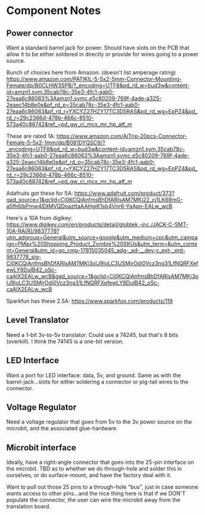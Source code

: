 # Component Notes

## Power connector

Want a standard barrel jack for power.  Should have slots on the PCB that allow it to be either soldered in directly or provide for wires going to a power source.

Bunch of choices here from Amazon:
(doesn't list amperage rating)
https://www.amazon.com/PATIKIL-5-5x2-5mm-Connector-Mounting-Female/dp/B0CLHW3SPB/?_encoding=UTF8&pd_rd_w=bud3w&content-id=amzn1.sym.35cab78c-35e3-4fc1-aab0-27eaa6c86063%3Aamzn1.symc.e5c80209-769f-4ade-a325-2eaec14b8e0e&pf_rd_p=35cab78c-35e3-4fc1-aab0-27eaa6c86063&pf_rd_r=YXCYZ27HZY17TC3D5RAS&pd_rd_wg=EpPZ4&pd_rd_r=29c2366d-478b-466c-8510-573a40c88742&ref_=pd_gw_ci_mcx_mr_hp_atf_m

These are rated 1A:
https://www.amazon.com/AiTrip-20pcs-Connector-Female-5-5x2-1mm/dp/B081DYQSC9/?_encoding=UTF8&pd_rd_w=bud3w&content-id=amzn1.sym.35cab78c-35e3-4fc1-aab0-27eaa6c86063%3Aamzn1.symc.e5c80209-769f-4ade-a325-2eaec14b8e0e&pf_rd_p=35cab78c-35e3-4fc1-aab0-27eaa6c86063&pf_rd_r=YXCYZ27HZY17TC3D5RAS&pd_rd_wg=EpPZ4&pd_rd_r=29c2366d-478b-466c-8510-573a40c88742&ref_=pd_gw_ci_mcx_mr_hp_atf_m

Adafruits got these for 5A:
https://www.adafruit.com/product/373?gad_source=1&gclid=Cj0KCQiAnfmsBhDfARIsAM7MKi22_cj1LK69mG-a5fh6ibPmw4IDtMVQDoazttaAAHgiK1sb4Vnr6-YaApn-EALw_wcB

Here's a 10A from digikey:
https://www.digikey.com/en/products/detail/globtek,-inc./JACK-C-SMT-10A-RA(R)/9837778?utm_adgroup=General&utm_source=google&utm_medium=cpc&utm_campaign=PMax%20Shopping_Product_Zombie%20SKUs&utm_term=&utm_content=General&utm_id=go_cmp-17815035045_adg-_ad-__dev-c_ext-_prd-9837778_sig-Cj0KCQiAnfmsBhDfARIsAM7MKi3oIJ9IoLC3USMjrOdi0Vcz3ng31LfNQRFXefewLY8DuIB42_oSc-caAlX2EALw_wcB&gad_source=1&gclid=Cj0KCQiAnfmsBhDfARIsAM7MKi3oIJ9IoLC3USMjrOdi0Vcz3ng31LfNQRFXefewLY8DuIB42_oSc-caAlX2EALw_wcB

Sparkfun has these 2.5A:
https://www.sparkfun.com/products/119

## Level Translator
Need a 1-bit 3v-to-5v translator.  Could use a 74245, but that's 8 bits (overkill).  I think the 74145 is a one-bit version.

## LED Interface
Want a port for LED interface:  data, 5v, and ground.  Same as with the barrel-jack...slots for either soldering a connector or pig-tail wires to the connector.

## Voltage Regulator
Need a voltage regulator that goes from 5v to the 3v power source on the microbit, and the associated glue-hardware.

## Microbit interface
Ideally, have a right-angle connector that goes into the 25-pin interface on the microbit.  TBD as to whether we do through-hole and solder this in ourselves, or do surface-mount, and have the factory deal with it.

Want to pull out those 25 pins to a through-hole "bus", just in case someone wants access to other pins...and the nice thing here is that if we DON'T populate the connector, the user can wire the microbit away from the translation board.
